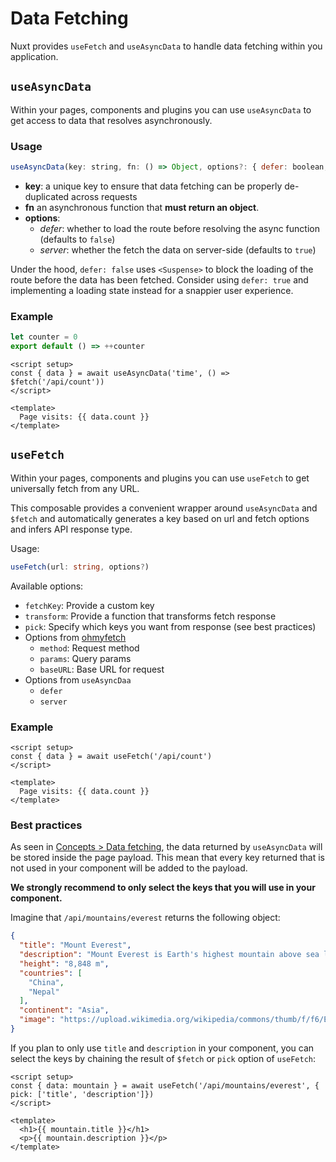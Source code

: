 # Data Fetching

Nuxt provides `useFetch` and `useAsyncData` to handle data fetching within you application.


## `useAsyncData`

Within your pages, components and plugins you can use `useAsyncData` to get access to data that resolves asynchronously.

### Usage

```js
useAsyncData(key: string, fn: () => Object, options?: { defer: boolean, server: boolean })
```

* **key**: a unique key to ensure that data fetching can be properly de-duplicated across requests
* **fn** an asynchronous function that **must return an object**.
* **options**:
  - _defer_: whether to load the route before resolving the async function (defaults to `false`)
  - _server_: whether the fetch the data on server-side (defaults to `true`)

Under the hood, `defer: false` uses `<Suspense>` to block the loading of the route before the data has been fetched. Consider using `defer: true` and implementing a loading state instead for a snappier user experience.

### Example

```js [server/api/index.ts]
let counter = 0
export default () => ++counter
```

```vue [pages/index.vue]
<script setup>
const { data } = await useAsyncData('time', () => $fetch('/api/count'))
</script>

<template>
  Page visits: {{ data.count }}
</template>
```

## `useFetch`

Within your pages, components and plugins you can use `useFetch` to get universally fetch from any URL.

This composable provides a convenient wrapper around `useAsyncData` and `$fetch` and automatically generates a key based on url and fetch options and infers API response type.

Usage:

```ts
useFetch(url: string, options?)
```

Available options:
- `fetchKey`: Provide a custom key
- `transform`: Provide a function that transforms fetch response
- `pick`: Specify which keys you want from response (see best practices)
- Options from [ohmyfetch](https://github.com/unjs/ohmyfetch)
  - `method`: Request method
  - `params`: Query params
  - `baseURL`: Base URL for request
- Options from `useAsyncDaa`
  - `defer`
  - `server`

### Example

```vue [pages/index.vue]
<script setup>
const { data } = await useFetch('/api/count')
</script>

<template>
  Page visits: {{ data.count }}
</template>
```

### Best practices

As seen in [Concepts > Data fetching](/concepts/data-fetching), the data returned by `useAsyncData` will be stored inside the page payload. This mean that every key returned that is not used in your component will be added to the payload.

**We strongly recommend to only select the keys that you will use in your component.**

Imagine that `/api/mountains/everest` returns the following object:

```json
{
  "title": "Mount Everest",
  "description": "Mount Everest is Earth's highest mountain above sea level, located in the Mahalangur Himal sub-range of the Himalayas. The China–Nepal border runs across its summit point",
  "height": "8,848 m",
  "countries": [
    "China",
    "Nepal"
  ],
  "continent": "Asia",
  "image": "https://upload.wikimedia.org/wikipedia/commons/thumb/f/f6/Everest_kalapatthar.jpg/600px-Everest_kalapatthar.jpg"
}
```

If you plan to only use `title` and `description` in your component, you can select the keys by chaining the result of `$fetch` or `pick` option of `useFetch`:

```vue
<script setup>
const { data: mountain } = await useFetch('/api/mountains/everest', { pick: ['title', 'description']})
</script>

<template>
  <h1>{{ mountain.title }}</h1>
  <p>{{ mountain.description }}</p>
</template>
```
